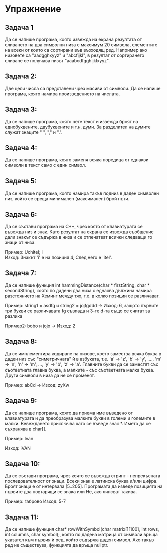 # Упражнение

## Задача 1
Да се напише програма, която извежда на екрана резултата от сливането на два символни низа с максимум 20 символа, елементите на всеки от които са сортирани във възходящ ред. Например ако низовете са "aadgghxyyz" и "abcfijkl", в резултат от сортирането сливане се получава низът "aaabcdfgghijklxyyz".

## Задача 2:
Две цели числа са представени чрез масиви от символи. Да се напише програма, която намира произведението на числата.

## Задача 3:
Да се напише програма, която чете текст и извежда броят на еднобуквените, двубуквените и т.н. думи. За разделител на думите служат знаците " ", "," и ".".

## Задача 4:
Да се напише програма, която заменя всяка поредица от еднакви символи в текст само с един символ.  

## Задача 5:
Да се напише програма, която намира такъв подниз в даден символен низ, който се среща минимален (максимален) брой пъти.   

## Задача 6:
Да се състави програма на C++, чрез която от клавиатурата се въвежда низ и знак. Като резултат на екрана се извежда съобщение дали знакът се съдържа в низа и се отпечатват всички следващи го знаци от низа.   

Пример: Uchitel; i   
Изход: Знакът 'i' е на позиция 4, След него е 'itel'.   

## Задача 7:
Да се напише функция int hammingDistance(char * firstString, char * secondString), която по дадени два низа с еднаква дължина намира разстоянието на Хеминг между тях, т.е. в колко позиции се различават.  
	  
Пример: string1 = asdfg и  string2 = jojfgddd -> Изход: 6, защото първите три букви се различавата fg съвпада и 3-те d-та също се считат за разлика   

Пример2: bobo и jojo -> Изход: 2   

## Задача 8:
Да се имплементира кодиране на низове, което замества всяка буква в даден низ със "симетричната" ѝ в азбуката, т.е. 'a' -> 'z', 'b' -> 'y', ...., 'm' -> 'n', 'n' -> 'm', ..., 'y' -> 'b', 'z' -> 'a'. Главните букви да се заместят със съответната главна буква, а малките - със съответната малка буква. Други символи в низа да не се променят.

Пример: abCd -> Изход: zyXw  

## Задача 9:
Да се напише програма, която да приема име въведенo от клавиатурата и да преобразува малките букви в големи и големите в малки. Вевеждането приключва като се въведе знак *. Името да се съхранява в char[].

Пример: Ivan   

Изход: iVAN   

## Задача 10:
Да се състави програма, чрез която се въвежда стринг - непрекъсната последователност от знаци. Всеки знак е латинска буква и/или цифра. Броят знаци е от интервала [5..205].
Програмата да изведе позицията на първите два повтарящи се знака или Не, ако липсват такива.

Пример: габрово
Изход: 5-7

## Задача 11:
Да се напише функция char* rowWithSymbol(char matrix[][100], int rows, int columns, char symbol);, която по дадена матрица от символи връща указател към първия ѝ ред, който съдържа даден символ. Ако такъв ред не съществува, функцията да връща nullptr.
